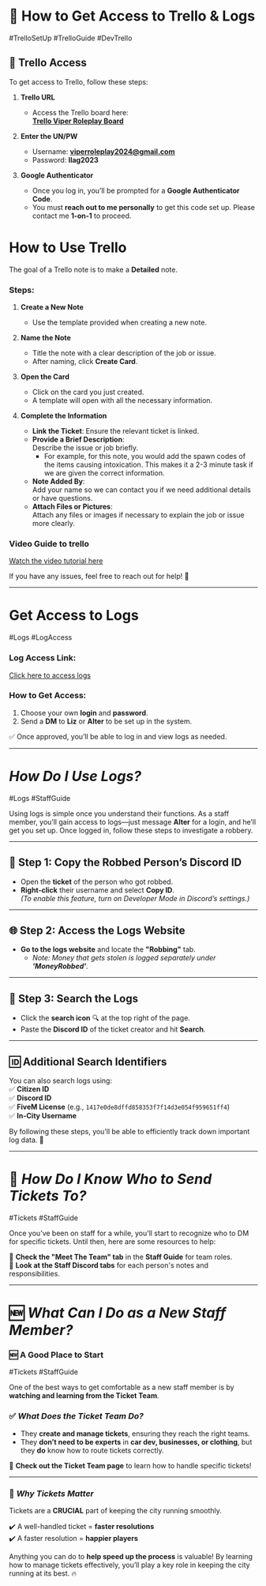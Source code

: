 
# 📝 **How to Get Access to Trello & Logs**
#TrelloSetUp #TrelloGuide #DevTrello

## 🔹 **Trello Access**  
To get access to Trello, follow these steps:

1. **Trello URL**  
   - Access the Trello board here:  
     [**Trello Viper Roleplay Board**](https://trello.com/b/CwyIDn1n/viper-roleplay)

2. **Enter the UN/PW**  
   - Username: **viperroleplay2024@gmail.com**  
   - Password: **llag2023**  

3. **Google Authenticator**  
   - Once you log in, you’ll be prompted for a **Google Authenticator Code**.  
   - You must **reach out to me personally** to get this code set up. Please contact me **1-on-1** to proceed.

# How to Use Trello

The goal of a Trello note is to make a **Detailed** note.

### Steps:

1. **Create a New Note**
   - Use the template provided when creating a new note.

2. **Name the Note**
   - Title the note with a clear description of the job or issue.  
   - After naming, click **Create Card**.

3. **Open the Card**
   - Click on the card you just created.  
   - A template will open with all the necessary information.

4. **Complete the Information**
   - **Link the Ticket**: Ensure the relevant ticket is linked.
   - **Provide a Brief Description**:  
     Describe the issue or job briefly.  
     - For example, for this note, you would add the spawn codes of the items causing intoxication. This makes it a 2-3 minute task if we are given the correct information.
   - **Note Added By**:  
     Add your name so we can contact you if we need additional details or have questions.
   - **Attach Files or Pictures**:  
     Attach any files or images if necessary to explain the job or issue more clearly.
### Video Guide to trello
[Watch the video tutorial here](https://www.loom.com/share/2cd63e145ab74302bb0553aeba58bdcb?sid=1cc58ca6-af97-486e-a712-530ce07721e8)

If you have any issues, feel free to reach out for help! 🌟

---

# **Get Access to Logs**  
 #Logs #LogAccess  

### **Log Access Link:**  
[Click here to access logs](http://23.26.121.106:8080/login)  

### **How to Get Access:**  
1. Choose your own **login** and **password**.  
2. Send a **DM** to **Liz** or **Alter** to be set up in the system.  

✅ Once approved, you’ll be able to log in and view logs as needed.  

---

# *How Do I Use Logs?*  
#Logs #StaffGuide  

Using logs is simple once you understand their functions. As a staff member, you’ll gain access to logs—just message **Alter** for a login, and he’ll get you set up. Once logged in, follow these steps to investigate a robbery.  

---

## **🔎 Step 1: Copy the Robbed Person’s Discord ID**  
- Open the **ticket** of the person who got robbed.  
- **Right-click** their username and select **Copy ID**.  
  *(To enable this feature, turn on Developer Mode in Discord’s settings.)*  

---

## **🌐 Step 2: Access the Logs Website**  
- **Go to the logs website** and locate the **"Robbing"** tab.  
  - *Note: Money that gets stolen is logged separately under **'MoneyRobbed'**.*  

---

## **📜 Step 3: Search the Logs**  
- Click the **search icon** 🔍 at the top right of the page.  
- Paste the **Discord ID** of the ticket creator and hit **Search**.  

---

## **🆔 Additional Search Identifiers**  
You can also search logs using:  
✅ **Citizen ID**  
✅ **Discord ID**  
✅ **FiveM License** (e.g., `1417e0de8dffd858353f7f14d3e054f959651ff4`)  
✅ **In-City Username**  

By following these steps, you’ll be able to efficiently track down important log data. 🚀  


---

# 🎫 *How Do I Know Who to Send Tickets To?*  
#Tickets #StaffGuide  

Once you’ve been on staff for a while, you’ll start to recognize who to DM for specific tickets. Until then, here are some resources to help:  

📌 **Check the "Meet The Team" tab** in the **Staff Guide** for team roles.  
📌 **Look at the Staff Discord tabs** for each person's notes and responsibilities.  

---

# 🆕 *What Can I Do as a New Staff Member?*  
### 🆕 **A Good Place to Start**  
#Tickets #StaffGuide  

One of the best ways to get comfortable as a new staff member is by **watching and learning from the Ticket Team**.  

### ✅ *What Does the Ticket Team Do?*  
- They **create and manage tickets**, ensuring they reach the right teams.  
- They **don’t need to be experts** in **car dev, businesses, or clothing**, but they **do** know how to route tickets correctly.  

📌 **Check out the Ticket Team page** to learn how to handle specific tickets!  

---

### 🚀 *Why Tickets Matter*  
Tickets are a **CRUCIAL** part of keeping the city running smoothly.  

✔️ A well-handled ticket = **faster resolutions**  
✔️ A faster resolution = **happier players**  

Anything you can do to **help speed up the process** is valuable! By learning how to manage tickets effectively, you’ll play a key role in keeping the city running at its best. 🔥  




